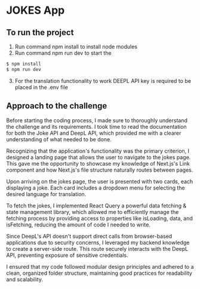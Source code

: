 # JOKES App

## To run the project
1. Run command  npm install to install node modules
2. Run command npm run dev to start the 
```bash
$ npm install
$ npm run dev
```
3. For the translation functionality to work DEEPL API key is required to be placed in the .env file

## Approach to the challenge

Before starting the coding process, I made sure to thoroughly understand the challenge and its requirements. I took time to read the documentation for both the Joke API and DeepL API, which provided me with a clearer understanding of what needed to be done.

Recognizing that the application's functionality was the primary criterion, I designed a landing page that allows the user to navigate to the jokes page. This gave me the opportunity to showcase my knowledge of Next.js's Link component and how Next.js's file structure naturally routes between pages.

Upon arriving on the jokes page, the user is presented with two cards, each displaying a joke. Each card includes a dropdown menu for selecting the desired language for translation.

To fetch the jokes, I implemented React Query a powerful data fetching & state management library, which allowed me to efficiently manage the fetching process by providing access to properties like isLoading, data, and isFetching, reducing the amount of code I needed to write.

Since DeepL's API doesn't support direct calls from browser-based applications due to security concerns, I leveraged my backend knowledge to create a server-side route. This route securely interacts with the DeepL API, preventing exposure of sensitive credentials.

I ensured that my code followed modular design principles and adhered to a clean, organized folder structure, maintaining good practices for readability and scalability.



